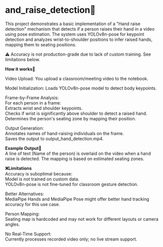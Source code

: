 ﻿# and_raise_detection📌
This project demonstrates a basic implementation of a "Hand raise detection" mechanism that detects if a person raises their hand in a video using pose estimation. The system uses YOLOv8n-pose for keypoint detection and analyzes wrist-to-shoulder positions to infer raised hands, mapping them to seating positions.  


⚠️ Accuracy is not production-grade due to lack of custom training. See limitations below.  


**How it works📌**

Video Upload: You upload a classroom/meeting video to the notebook.

Model Initialization: Loads YOLOv8n-pose model to detect body keypoints.

Frame-by-Frame Analysis:  
    For each person in a frame:  
    Extracts wrist and shoulder keypoints.  
    Checks if wrist is significantly above shoulder to detect a raised hand.  
    Determines the person's seating zone by mapping their position.  

Output Generation:  
Annotates names of hand-raising individuals on the frame.  
Saves the output to output_hand_detection.mp4.  



**Example Output📌**  
A line of text (Name of the person) is overlaid on the video when a hand raise is detected. The mapping is based on estimated seating zones.  



**❌Limitations**  
Accuracy is suboptimal because:  
  Model is not trained on custom data.  
  YOLOv8n-pose is not fine-tuned for classroom gesture detection.  


Better Alternatives:  
  MediaPipe Hands and MediaPipe Pose might offer better hand tracking accuracy for this use case.  

  
Person Mapping:  
  Seating map is hardcoded and may not work for different layouts or camera angles.  


No Real-Time Support:  
  Currently processes recorded video only; no live stream support.  

